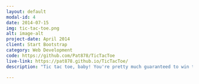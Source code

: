 ```yaml
---
layout: default
modal-id: 4
date: 2014-07-15
img: tic-tac-toe.png
alt: image-alt
project-date: April 2014
client: Start Bootstrap
category: Web Development
code: https://github.com/Pat878/TicTacToe
live-link: https://pat878.github.io/TicTacToe/
description: "Tic tac toe, baby! You're pretty much guaranteed to win this one... not the smartest computer opponent... still working on that."

---
```

